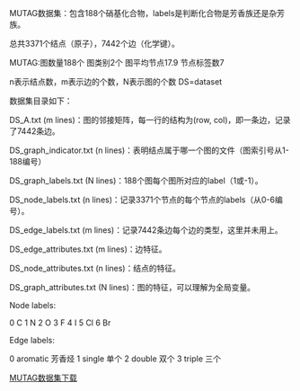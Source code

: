 
MUTAG数据集：包含188个硝基化合物，labels是判断化合物是芳香族还是杂芳族。

总共3371个结点（原子），7442个边（化学键）。

MUTAG:图数量188个	图类别2个	图平均节点17.9	节点标签数7

n表示结点数，m表示边的个数，N表示图的个数 DS=dataset

数据集目录如下：

DS_A.txt (m lines)：图的邻接矩阵，每一行的结构为(row, col)，即一条边，记录了7442条边。

DS_graph_indicator.txt (n lines)：表明结点属于哪一个图的文件（图索引号从1-188编号）

DS_graph_labels.txt (N lines)：188个图每个图所对应的label（1或-1）。

DS_node_labels.txt (n lines)：记录3371个节点的每个节点的labels（从0-6编号）。

DS_edge_labels.txt (m lines)：记录7442条边每个边的类型，这里并未用上。

DS_edge_attributes.txt (m lines)：边特征。

DS_node_attributes.txt (n lines)：结点的特征。

DS_graph_attributes.txt (N lines)：图的特征，可以理解为全局变量。

Node labels:

0  C
1  N
2  O
3  F
4  I
5  Cl
6  Br

Edge labels:

0  aromatic 芳香烃
1  single 单个
2  double 双个
3  triple 三个

[MUTAG数据集下载](https://ls11-www.cs.uni-dortmund.de/people/morris/graphkerneldatasets/MUTAG.zip)